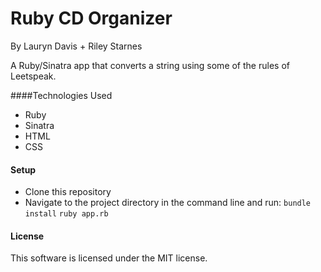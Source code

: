 # Ruby CD Organizer

By Lauryn Davis + Riley Starnes 

A Ruby/Sinatra app that converts a string using some of the rules of Leetspeak.

####Technologies Used

* Ruby
* Sinatra
* HTML
* CSS

#### Setup

* Clone this repository
* Navigate to the project directory in the command line and run:
`bundle install`
`ruby app.rb`

#### License

This software is licensed under the MIT license.
